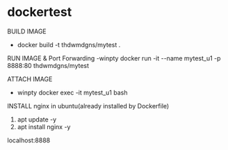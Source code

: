 # dockertest
BUILD IMAGE
- docker build -t thdwmdgns/mytest .

RUN IMAGE & Port Forwarding
-winpty docker run -it --name mytest_u1 -p 8888:80 thdwmdgns/mytest



ATTACH IMAGE
- winpty docker exec -it mytest_u1 bash

INSTALL nginx in ubuntu(already installed by Dockerfile) 
1. apt update -y 
2. apt install nginx -y

localhost:8888 

